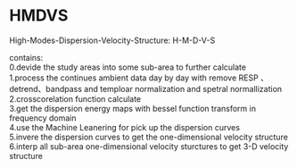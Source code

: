 # HMDVS
High-Modes-Dispersion-Velocity-Structure: H-M-D-V-S

contains:  
    0.devide the study areas into some sub-area to further calculate  
    1.process the continues ambient data day by day with remove RESP 、detrend、bandpass and temploar normalization and spetral normallization  
    2.crosscorelation function calculate  
    3.get the dispersion energy maps with bessel function transform in frequency domain  
    4.use the Machine Leanering for pick up the dispersion curves  
    5.invere the dispersion curves to get the one-dimensional velocity structure  
    6.interp all sub-area one-dimensional velocity sturctures to get 3-D velocity structure  
